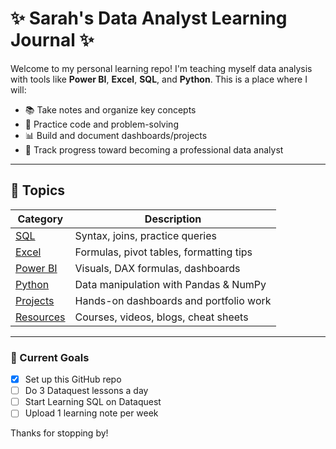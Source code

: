 
# ✨ Sarah's Data Analyst Learning Journal ✨

Welcome to my personal learning repo! I'm teaching myself data analysis with tools like **Power BI**, **Excel**, **SQL**, and **Python**. This is a place where I will:

- 📚 Take notes and organize key concepts
- 🧪 Practice code and problem-solving
- 📊 Build and document dashboards/projects
- 🎯 Track progress toward becoming a professional data analyst

---

## 📂 Topics

| Category | Description |
|---------|-------------|
| [SQL](./SQL) | Syntax, joins, practice queries |
| [Excel](./Excel) | Formulas, pivot tables, formatting tips |
| [Power BI](./PowerBI) | Visuals, DAX formulas, dashboards |
| [Python](./Python) | Data manipulation with Pandas & NumPy |
| [Projects](./Projects) | Hands-on dashboards and portfolio work |
| [Resources](./Resources) | Courses, videos, blogs, cheat sheets |

---

### 📌 Current Goals
- [x] Set up this GitHub repo
- [ ] Do 3 Dataquest lessons a day
- [ ] Start Learning SQL on Dataquest
- [ ] Upload 1 learning note per week

Thanks for stopping by!
